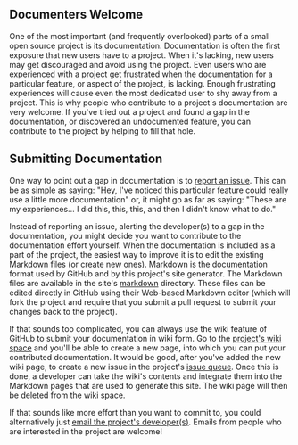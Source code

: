 ## Documenters Welcome

One of the most important (and frequently overlooked) parts of a small open source project is its documentation.  Documentation is often the first exposure that new users have to a project.  When it's lacking, new users may get discouraged and avoid using the project.  Even users who are experienced with a project get frustrated when the documentation for a particular feature, or aspect of the project, is lacking.  Enough frustrating experiences will cause even the most dedicated user to shy away from a project.  This is why people who contribute to a project's documentation are very welcome.  If you've tried out a project and found a gap in the documentation, or discovered an undocumented feature, you can contribute to the project by helping to fill that hole.

## Submitting Documentation

One way to point out a gap in documentation is to <a href="https://github.com/ksclarke/islandora_ezid/issues" title="Issues" target="_blank">report an issue</a>.  This can be as simple as saying: "Hey, I've noticed this particular feature could really use a little more documentation" or, it might go as far as saying: "These are my experiences... I did this, this, this, and then I didn't know what to do."

Instead of reporting an issue, alerting the developer(s) to a gap in the documentation, you might decide you want to contribute to the documentation effort yourself.  When the documentation is included as a part of the project, the easiest way to improve it is to edit the existing Markdown files (or create new ones).  Markdown is the documentation format used by GitHub and by this project's site generator.  The Markdown files are available in the site's <a href="https://github.com/ksclarke/islandora_ezid/tree/master/src/site/markdown" target="_blank">markdown</a> directory.  These files can be edited directly in GitHub using their Web-based Markdown editor (which will fork the project and require that you submit a pull request to submit your changes back to the project).

If that sounds too complicated, you can always use the wiki feature of GitHub to submit your documentation in wiki form.  Go to the <a href="https://github.com/ksclarke/islandora_ezid/wiki" target="_blank">project's wiki space</a> and you'll be able to create a new page, into which you can put your contributed documentation.  It would be good, after you've added the new wiki page, to create a new issue in the project's <a href="https://github.com/ksclarke/freelib-utils/issues" title="Issues" target="_blank">issue queue</a>.  Once this is done, a developer can take the wiki's contents and integrate them into the Markdown pages that are used to generate this site.  The wiki page will then be deleted from the wiki space.

If that sounds like more effort than you want to commit to, you could alternatively just [email the project's developer(s)](team-list.html "email the project's developer(s)").  Emails from people who are interested in the project are welcome!